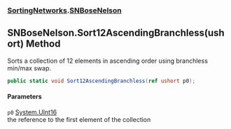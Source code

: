 ### [SortingNetworks](SortingNetworks.md 'SortingNetworks').[SNBoseNelson](SortingNetworks_SNBoseNelson.md 'SortingNetworks.SNBoseNelson')
## SNBoseNelson.Sort12AscendingBranchless(ushort) Method
Sorts a collection of 12 elements in ascending order using branchless min/max swap.  
```csharp
public static void Sort12AscendingBranchless(ref ushort p0);
```
#### Parameters
<a name='SortingNetworks_SNBoseNelson_Sort12AscendingBranchless(ushort)_p0'></a>
`p0` [System.UInt16](https://docs.microsoft.com/en-us/dotnet/api/System.UInt16 'System.UInt16')  
the reference to the first element of the collection
  
